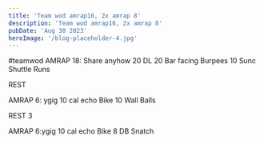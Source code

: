 ```yaml
---
title: 'Team wod amrap16, 2x amrap 8'
description: 'Team wod amrap16, 2x amrap 8'
pubDate: 'Aug 30 2023'
heroImage: '/blog-placeholder-4.jpg'
---
```

#teamwod
AMRAP 18: Share anyhow
20 DL
20 Bar facing Burpees 
10 Sunc Shuttle Runs

REST 

AMRAP 6: ygig
10 cal echo Bike
10 Wall Balls 

REST 3 

AMRAP 6:ygig
10 cal echo Bike
 8 DB Snatch
